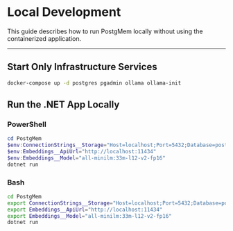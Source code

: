 # Local Development

This guide describes how to run PostgMem locally without using the containerized application.

---

## Start Only Infrastructure Services

```bash
docker-compose up -d postgres pgadmin ollama ollama-init
```

## Run the .NET App Locally

### PowerShell
```powershell
cd PostgMem
$env:ConnectionStrings__Storage="Host=localhost;Port=5432;Database=postgmem;Username=postgres;Password=postgres"
$env:Embeddings__ApiUrl="http://localhost:11434"
$env:Embeddings__Model="all-minilm:33m-l12-v2-fp16"
dotnet run
```

### Bash
```bash
cd PostgMem
export ConnectionStrings__Storage="Host=localhost;Port=5432;Database=postgmem;Username=postgres;Password=postgres"
export Embeddings__ApiUrl="http://localhost:11434"
export Embeddings__Model="all-minilm:33m-l12-v2-fp16"
dotnet run
``` 